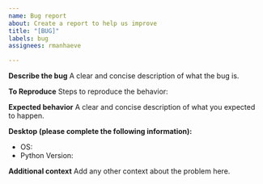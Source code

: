```yaml
---
name: Bug report
about: Create a report to help us improve
title: "[BUG]"
labels: bug
assignees: rmanhaeve

---
```


**Describe the bug**
A clear and concise description of what the bug is.

**To Reproduce**
Steps to reproduce the behavior:

**Expected behavior**
A clear and concise description of what you expected to happen.

**Desktop (please complete the following information):**
 - OS: 
 - Python Version:

**Additional context**
Add any other context about the problem here.
